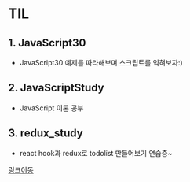 # TIL

## 1. JavaScript30
* JavaScript30 예제를 따라해보며 스크립트를 익혀보자:)

## 2. JavaScriptStudy
* JavaScript 이론 공부

## 3. redux_study
* react hook과 redux로 todolist 만들어보기 연습중~


<a href="https://codesandbox.io/s/fervent-hooks-xbigs" target="_blank">링크이동</a>
